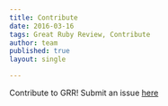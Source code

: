 ```yaml
---
title: Contribute
date: 2016-03-16
tags: Great Ruby Review, Contribute
author: team
published: true
layout: single

---
```

Contribute to GRR! Submit an issue [here](http://github.com/rubysec)
